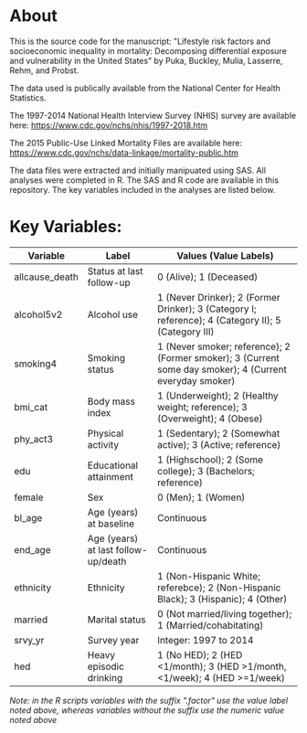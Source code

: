 # About

This is the source code for the manuscript: "Lifestyle risk factors  and socioeconomic inequality in mortality: Decomposing differential exposure and vulnerability in the United States" by  Puka, Buckley, Mulia, Lasserre, Rehm, and Probst. 

The data used is publically available from the National Center for Health Statistics.

The 1997-2014 National Health Interview Survey (NHIS) survey are available here: https://www.cdc.gov/nchs/nhis/1997-2018.htm

The 2015 Public-Use Linked Mortality Files are available here: https://www.cdc.gov/nchs/data-linkage/mortality-public.htm

The data files were extracted and initially manipuated using SAS. All analyses were completed in R. The SAS and R code are available in this repository. The key variables included in the analyses are listed below.

# Key Variables:

| Variable           	| Label                                 	| Values (Value Labels)                                                                                   	|
|-------------------	|---------------------------------------	|----------------------------------------------------------------------------------------------------------	|
| allcause_death    	| Status at last follow-up              	| 0 (Alive); 1 (Deceased)                                                                                   |
| alcohol5v2        	| Alcohol use                           	| 1 (Never Drinker); 2 (Former Drinker); 3 (Category I; reference); 4 (Category II); 5 (Category III)      	|
| smoking4           	| Smoking status                        	| 1 (Never smoker; reference); 2 (Former smoker); 3 (Current some day smoker); 4 (Current everyday smoker) 	|
| bmi_cat           	| Body mass index                       	| 1 (Underweight); 2 (Healthy weight; reference); 3 (Overweight); 4 (Obese)                                	|
| phy_act3          	| Physical activity                     	| 1 (Sedentary); 2 (Somewhat active); 3 (Active; reference)                                                	|
| edu            	    | Educational attainment                	| 1 (Highschool); 2 (Some college); 3 (Bachelors; reference)                                               	|
| female            	| Sex                                   	| 0 (Men); 1 (Women)                                                                                       	|
| bl_age         	    | Age (years) at baseline 	              | Continuous                                                                                               	|
| end_age        	    | Age (years) at last follow-up/death   	| Continuous                                                                                              	|
| ethnicity      	    | Ethnicity                             	| 1 (Non-Hispanic White; referebce); 2 (Non-Hispanic Black); 3 (Hispanic); 4 (Other)                       	|
| married        	    | Marital status                        	| 0 (Not married/living together); 1 (Married/cohabitating)                                                	|
| srvy_yr        	    | Survey year                           	| Integer: 1997 to 2014                                                                                    	|
| hed            	    | Heavy episodic drinking               	| 1 (No HED); 2 (HED <1/month); 3 (HED >1/month, <1/week); 4 (HED >=1/week)                                	|

*Note: in the R scripts variables with the suffix ".factor" use the value label noted above, whereas variables without the suffix use the numeric value noted above*
